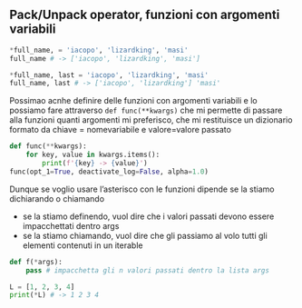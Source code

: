 ## Pack/Unpack operator, funzioni con argomenti variabili
```python
*full_name, = 'iacopo', 'lizardking', 'masi'
full_name # -> ['iacopo', 'lizardking', 'masi']

*full_name, last = 'iacopo', 'lizardking', 'masi'
full_name, last # -> ['iacopo', 'lizardking'] 'masi'

```

Possimao acnhe definire delle funzioni con argomenti variabili e lo possiamo fare attraverso `def func(**kwargs)` che mi permette di passare alla funzioni quanti argomenti mi preferisco, che mi restituisce un dizionario formato da chiave = nomevariabile e valore=valore passato
```python
def func(**kwargs):
	for key, value in kwargs.items():
		print(f'{key} -> {value}')
func(opt_1=True, deactivate_log=False, alpha=1.0)
```

Dunque se voglio usare l’asterisco con le funzioni dipende se la stiamo dichiarando o chiamando
- se la stiamo definendo, vuol dire che i valori passati devono essere impacchettati dentro args
- se la stiamo chiamando, vuol dire che gli passiamo al volo tutti gli elementi contenuti in un iterable
```python
def f(*args):
	pass # impacchetta gli n valori passati dentro la lista args

L = [1, 2, 3, 4]
print(*L) # -> 1 2 3 4
```
